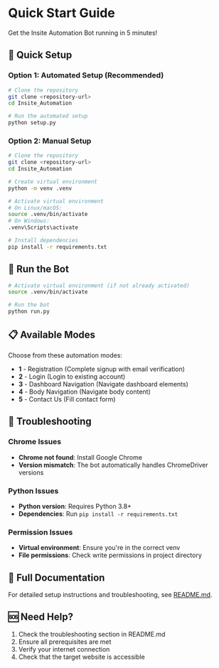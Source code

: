 # Quick Start Guide

Get the Insite Automation Bot running in 5 minutes!

## 🚀 Quick Setup

### Option 1: Automated Setup (Recommended)

```bash
# Clone the repository
git clone <repository-url>
cd Insite_Automation

# Run the automated setup
python setup.py
```

### Option 2: Manual Setup

```bash
# Clone the repository
git clone <repository-url>
cd Insite_Automation

# Create virtual environment
python -m venv .venv

# Activate virtual environment
# On Linux/macOS:
source .venv/bin/activate
# On Windows:
.venv\Scripts\activate

# Install dependencies
pip install -r requirements.txt
```



## 🎯 Run the Bot

```bash
# Activate virtual environment (if not already activated)
source .venv/bin/activate

# Run the bot
python run.py
```

## 📋 Available Modes

Choose from these automation modes:

- **1** - Registration (Complete signup with email verification)
- **2** - Login (Login to existing account)
- **3** - Dashboard Navigation (Navigate dashboard elements)
- **4** - Body Navigation (Navigate body content)
- **5** - Contact Us (Fill contact form)

## 🔧 Troubleshooting

### Chrome Issues
- **Chrome not found**: Install Google Chrome
- **Version mismatch**: The bot automatically handles ChromeDriver versions

### Python Issues
- **Python version**: Requires Python 3.8+
- **Dependencies**: Run `pip install -r requirements.txt`

### Permission Issues
- **Virtual environment**: Ensure you're in the correct venv
- **File permissions**: Check write permissions in project directory

## 📖 Full Documentation

For detailed setup instructions and troubleshooting, see [README.md](README.md).

## 🆘 Need Help?

1. Check the troubleshooting section in README.md
2. Ensure all prerequisites are met
3. Verify your internet connection
4. Check that the target website is accessible 